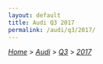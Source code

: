 ```yaml
---
layout: default
title: Audi Q3 2017
permalink: /audi/q3/2017/
---
```

[*Home*](/) > [*Audi*](/audi/) > [*Q3*](/audi/q3/) > [*2017*](/audi/q3/2017/)

